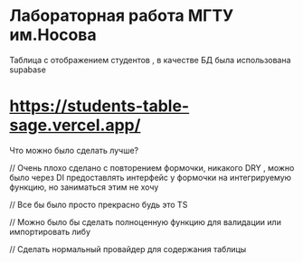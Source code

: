 # Лабораторная работа МГТУ им.Носова

Таблица с отображением студентов , в качестве БД была использована supabase

# https://students-table-sage.vercel.app/

Что можно было сделать лучше? 

// Очень плохо сделано с повторением формочки, никакого DRY , можно было через DI предоставлять интерфейс у формочки на интегрируемую функцию, но заниматься этим не хочу

// Все бы было просто прекрасно будь это TS

// Можно было бы сделать полноценную функцию для валидации или импортировать либу 

// Сделать нормальный провайдер для содержания таблицы
